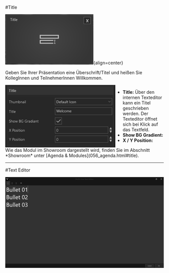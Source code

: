 #Title

![TitleModul](img/Manager/Module/Titel_Module.png){align=center}

Geben Sie Ihrer Präsentation eine Überschrift/Titel und heißen Sie KollegInnen und TeilnehmerInnen Willkommen.

<div style="display: flex">
    <img src="img/Manager/Module/TitleProperties.png" width="350" style="float:left">
    <div>
        <ul>
            <li><b>Title:</b> Über den internen Texteditor kann ein Titel geschrieben werden. Der Texteditor öffnet sich bei Klick auf das Textfeld.</li>
            <li><b>Show BG Gradient:</b> </li>
            <li><b>X / Y Position:</b>  </li>
        </ul>
    </div>
</div>
Wie das Modul im Showroom dargestellt wird, finden Sie im Abschnitt *Showroom* unter [Agenda & Modules](056_agenda.html#title).

***
#Text Editor

![TextEditor](img/Manager/Module/Texteditor_1.png)


 <!-- <div style="display: grid;grid-template: 225px / auto auto;grid-gap: 10px;padding: 0px;justify-content: start;align-items: center;">
  <div>
	<img src="img/Manager/Module/TitleProperties.png" width="350">
  </div>
  <div>
  <ul>
    <li><b>Title:</b> Über den internen Texteditor kann ein Titel geschrieben werden.</li>
    <li><b>Show BG Gradient:</b> </li>
    <li><b>X / Y Position:</b>  </li>
  </ul>

  </div>
</div> -->